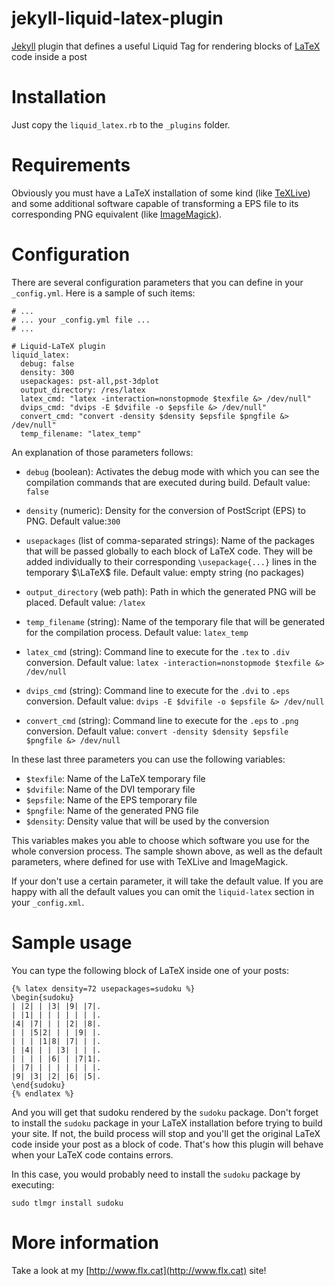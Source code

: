jekyll-liquid-latex-plugin
==========================

[Jekyll](http://Jekyllrb.com/) plugin that defines a useful Liquid Tag for rendering blocks of [LaTeX](http://en.wikipedia.org/wiki/LaTeX‎) code inside a post

Installation
============

Just copy the `liquid_latex.rb` to the `_plugins` folder.

Requirements
============

Obviously you must have a LaTeX installation of some kind (like [TeXLive](http://www.tug.org/texlive/)) and some additional software capable of transforming a EPS file to its corresponding PNG equivalent (like [ImageMagick](http://www.imagemagick.org/)).

Configuration
=============

There are several configuration parameters that you can define in your `_config.yml`. Here is a sample of such items:

    # ...
    # ... your _config.yml file ...
    # ...

    # Liquid-LaTeX plugin
    liquid_latex:
      debug: false
      density: 300
      usepackages: pst-all,pst-3dplot
      output_directory: /res/latex
      latex_cmd: "latex -interaction=nonstopmode $texfile &> /dev/null"
      dvips_cmd: "dvips -E $dvifile -o $epsfile &> /dev/null"
      convert_cmd: "convert -density $density $epsfile $pngfile &> /dev/null"
      temp_filename: "latex_temp"

An explanation of those parameters follows:

*   `debug` (boolean): Activates the debug mode with which you can see the compilation commands that are executed during build. Default value: `false`

*   `density` (numeric): Density for the conversion of PostScript (EPS) to PNG. Default value:`300`
*   `usepackages` (list of comma-separated strings): Name of the packages that will be passed globally to each block of LaTeX code. They will be added individually to their corresponding `\usepackage{...}` lines in the temporary $\LaTeX$ file. Default value: empty string (no packages)
*   `output_directory` (web path): Path in which the generated PNG will be placed. Default value: `/latex`
*   `temp_filename` (string): Name of the temporary file that will be generated for the compilation process. Default value: `latex_temp`
*   `latex_cmd` (string): Command line to execute for the `.tex` to `.div` conversion. Default value: `latex -interaction=nonstopmode $texfile &> /dev/null`
*   `dvips_cmd` (string): Command line to execute for the `.dvi` to `.eps` conversion. Default value: `dvips -E $dvifile -o $epsfile &> /dev/null`
*   `convert_cmd` (string): Command line to execute for the `.eps` to `.png` conversion. Default value: `convert -density $density $epsfile $pngfile &> /dev/null`

In these last three parameters you can use the following variables:

*   `$texfile`: Name of the LaTeX temporary file
*   `$dvifile`: Name of the DVI temporary file
*   `$epsfile`: Name of the EPS temporary file
*   `$pngfile`: Name of the generated PNG file
*   `$density`: Density value that will be used by the conversion

This variables makes you able to choose which software you use for the whole conversion process. The sample shown above, as well as the default parameters, where defined for use with TeXLive and ImageMagick.

If your don't use a certain parameter, it will take the default value. If you are happy with all the default values you can omit the `liquid-latex` section in your `_config.xml`.

Sample usage
============

You can type the following block of LaTeX inside one of your posts:

    {% latex density=72 usepackages=sudoku %}
    \begin{sudoku}
    | |2| | |3| |9| |7|.
    | |1| | | | | | | |.
    |4| |7| | | |2| |8|.
    | | |5|2| | | |9| |.
    | | | |1|8| |7| | |.
    | |4| | | |3| | | |.
    | | | | |6| | |7|1|.
    | |7| | | | | | | |.
    |9| |3| |2| |6| |5|.
    \end{sudoku}
    {% endlatex %}

And you will get that sudoku rendered by the `sudoku` package. Don't forget to install the `sudoku` package in your LaTeX installation before trying to build your site. If not, the build process will stop and you'll get the original LaTeX code inside your post as a block of code. That's how this plugin will behave when your LaTeX code contains errors.

In this case, you would probably need to install the `sudoku` package by executing:

    sudo tlmgr install sudoku

More information
================

Take a look at my [http://www.flx.cat](http://www.flx.cat) site!
